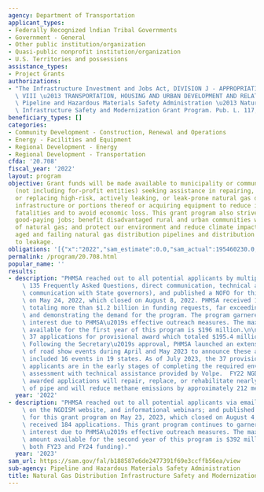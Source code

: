 ```yaml
---
agency: Department of Transportation
applicant_types:
- Federally Recognized lndian Tribal Governments
- Government - General
- Other public institution/organization
- Quasi-public nonprofit institution/organization
- U.S. Territories and possessions
assistance_types:
- Project Grants
authorizations:
- "The Infrastructure Investment and Jobs Act, DIVISION J - APPROPRIATIONS, TITLE\
  \ VIII \u2013 TRANSPORTATION, HOUSING AND URBAN DEVELOPMENT AND RELATED AGENCIES,\
  \ Pipeline and Hazardous Materials Safety Administration \u2013 Natural Gas Distribution\
  \ Infrastructure Safety and Modernization Grant Program. Pub. L. 117, 58."
beneficiary_types: []
categories:
- Community Development - Construction, Renewal and Operations
- Energy - Facilities and Equipment
- Regional Development - Energy
- Regional Development - Transportation
cfda: '20.708'
fiscal_year: '2022'
layout: program
objective: Grant funds will be made available to municipality or community owned utilities
  (not including for-profit entities) seeking assistance in repairing, rehabilitating,
  or replacing high-risk, actively leaking, or leak-prone natural gas distribution
  infrastructure or portions thereof or acquiring equipment to reduce incidents and
  fatalities and to avoid economic loss. This grant program also strives to create
  good-paying jobs; benefit disadvantaged rural and urban communities with safe provision
  of natural gas; and protect our environment and reduce climate impacts by remediating
  aged and failing natural gas distribution pipelines and distribution pipe prone
  to leakage.
obligations: '[{"x":"2022","sam_estimate":0.0,"sam_actual":195460230.0,"usa_spending_actual":0.0},{"x":"2023","sam_estimate":392000000.0,"sam_actual":0.0,"usa_spending_actual":0.0},{"x":"2024","sam_estimate":196000000.0,"sam_actual":0.0,"usa_spending_actual":0.0}]'
permalink: /program/20.708.html
popular_name: ''
results:
- description: "PHMSA reached out to all potential applicants by multiple means (webinars,\
    \ 135 Frequently Asked Questions, direct communication, technical assistance,\
    \ communication with State governors), and published a NOFO for this grant program\
    \ on May 24, 2022, which closed on August 8, 2022. PHMSA received 179 applications\
    \ totaling more than $1.2 billion in funding requests, far exceeding expectations\
    \ and demonstrating the demand for the program. The program garnered tremendous\
    \ interest due to PHMSA\u2019s effective outreach measures. The maximum amount\
    \ available for the first year of this program is $196 million.\n\nPHMSA recommended\
    \ 37 applications for provisional award which totaled $195.4 million in funding.\
    \ Following the Secretary\u2019s approval, PHMSA launched an extensive series\
    \ of road show events during April and May 2023 to announce these awards, which\
    \ included 16 events in 19 states. As of July 2023, the 37 provisionally selected\
    \ applicants are in the early stages of completing the required environmental\
    \ assessment with technical assistance provided by Volpe.  FY22 NGDISM provisionally\
    \ awarded applications will repair, replace, or rehabilitate nearly 270 miles\
    \ of pipe and will reduce methane emissions by approximately 212 metric tons annually."
  year: '2022'
- description: "PHMSA reached out to all potential applicants via email blasts, information\
    \ on the NGDISM website, and informational webinars; and published the FY23 NOFO\
    \ for this grant program on May 23, 2023, which closed on August 4, 2023. PHMSA\
    \ received 184 applications. This grant program continues to garner tremendous\
    \ interest due to PHMSA\u2019s effective outreach measures. The maximum funding\
    \ amount available for the second year of this program is $392 million (using\
    \ both FY23 and FY24 funding)."
  year: '2023'
sam_url: https://sam.gov/fal/b188587e6de2477391f69e3ccffb56ea/view
sub-agency: Pipeline and Hazardous Materials Safety Administration
title: Natural Gas Distribution Infrastructure Safety and Modernization Grant Program
---
```

